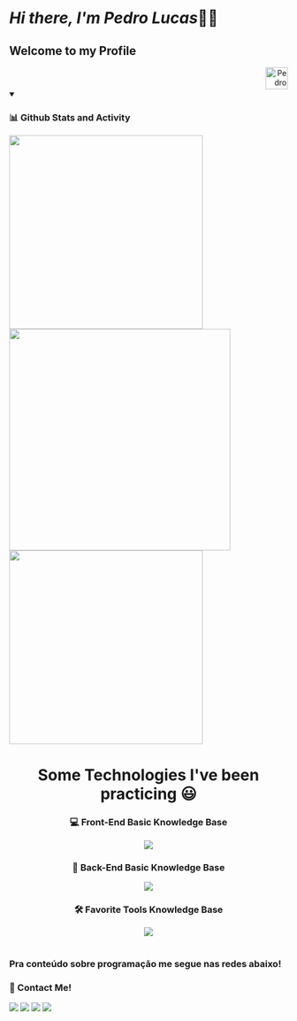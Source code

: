 <h1 align="left"><em>Hi there, I'm Pedro Lucas</em>👋🏽</h1>
<h2 align="left">Welcome to my Profile</h2>

<div  align="right">
  <img src="https://visitor-badge.feriirawann.repl.co/?username=pedrooluucas&repo=pedrooluucas&style=for-the-badge&label=Visitors&logo=OpenTelemetry&color=9c28d4&contentType=svg" alt="Pedro Lucas Github Profile Visitors" height="40px" />
</div>


<details open >
  <summary><h3><strong>📊 Github Stats and Activity</strong></h3></summary>
  <div align="left">
    <img width="350em" src="https://streak-stats.demolab.com?user=pedrooluucas&theme=radical&hide_border=true" />
    <img width="400em" src="https://github-readme-stats.vercel.app/api?username=pedrooluucas&hide=prs,issues&show_icons=true&theme=radical&rank_icon=github&locale=en&line_height=30&hide_border=true"/>
    <img width="350em" src="https://github-readme-stats.vercel.app/api/top-langs/?username=pedrooluucas&show_icons=true&theme=radical&layout=compact&locale=en&langs_count=10&hide_border=true"/>
  </div>
</details>

##
<h1 align="center">Some Technologies I've been practicing 😃</h1>
  
<div align="center">
  <h3><strong>💻 Front-End Basic Knowledge Base</strong></h3>
  <img src="https://skillicons.dev/icons?i=javascript,css,html,git" />

  <h3><strong>🚪 Back-End Basic Knowledge Base</strong></h3>
  <img src="https://skillicons.dev/icons?i=nodejs,java,python" />

  <h3><strong>🛠️ Favorite Tools Knowledge Base</strong></h3>
  <img src="https://skillicons.dev/icons?i=vscode,eclipse,github,visualstudio" /> <!--&perline=5-->
</div>

 
 <br>
 
  ### Pra conteúdo sobre programação me segue nas redes abaixo!

 <h3>🔗 Contact Me!</h3>
<div> 
  <a href="https://instagram.com/pedroo_luucaas" target="_blank"><img src="https://img.shields.io/badge/-Instagram-%23E4405F?style=for-the-badge&logo=instagram&logoColor=white" target="_blank"></a>
 <a href="https://discord.me/devzones" target="_blank"><img src="https://img.shields.io/badge/Discord-7289DA?style=for-the-badge&logo=discord&logoColor=white" target="_blank"></a> 
  <a href = "mailto:pedrooluucas2010@gmail.com"><img src="https://img.shields.io/badge/-Gmail-%23333?style=for-the-badge&logo=gmail&logoColor=white" target="_blank"></a>
  <a href="https://www.linkedin.com/in/dev-pedro-lucas-691706238/" target="_blank"><img src="https://img.shields.io/badge/-LinkedIn-%230077B5?style=for-the-badge&logo=linkedin&logoColor=white" target="_blank"></a>
  

